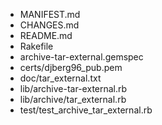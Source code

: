 * MANIFEST.md
* CHANGES.md
* README.md
* Rakefile
* archive-tar-external.gemspec
* certs/djberg96_pub.pem
* doc/tar_external.txt
* lib/archive-tar-external.rb
* lib/archive/tar_external.rb
* test/test_archive_tar_external.rb
